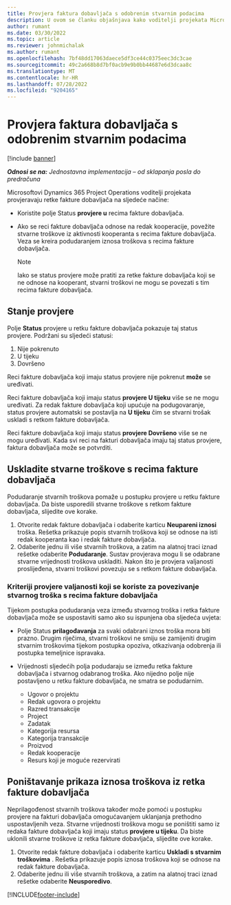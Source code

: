 ```yaml
---
title: Provjera faktura dobavljača s odobrenim stvarnim podacima
description: U ovom se članku objašnjava kako voditelji projekata Microsoft Dynamics 365 Project Operations let's provjeravaju fakture dobavljača sa stvarnim vrijednostima koje su odobrene kao izvođači radova i zabilježenim vremenom te troškovima i materijalima koje su koristili članovi projektnog tima.
author: rumant
ms.date: 03/30/2022
ms.topic: article
ms.reviewer: johnmichalak
ms.author: rumant
ms.openlocfilehash: 7bf48dd17063daece5df3ce44c0375eec3dc3cae
ms.sourcegitcommit: 49c2a668b8d7bf0acb9e9b0bb44687e6d3dcaa8c
ms.translationtype: MT
ms.contentlocale: hr-HR
ms.lasthandoff: 07/28/2022
ms.locfileid: "9204165"
---
```

# <a name="verification-of-vendor-invoices-with-approved-actuals"></a>Provjera faktura dobavljača s odobrenim stvarnim podacima

[!include [banner](../../includes/dataverse-preview.md)]

_**Odnosi se na:** Jednostavna implementacija – od sklapanja posla do predračuna_

Microsoftovi Dynamics 365 Project Operations voditelji projekata provjeravaju retke fakture dobavljača na sljedeće načine:

- Koristite polje Status **provjere u** recima fakture dobavljača.
- Ako se reci fakture dobavljača odnose na redak kooperacije, povežite stvarne troškove iz aktivnosti kooperanta s recima fakture dobavljača. Veza se kreira podudaranjem iznosa troškova s recima fakture dobavljača.

    > [!NOTE]
    > Iako se status provjere može pratiti za retke fakture dobavljača koji se ne odnose na kooperant, stvarni troškovi ne mogu se povezati s tim recima fakture dobavljača.

## <a name="verification-status"></a>Stanje provjere

Polje **Status** provjere u retku fakture dobavljača pokazuje taj status provjere. Podržani su sljedeći statusi:

1. Nije pokrenuto
2. U tijeku
3. Dovršeno

Reci fakture dobavljača koji imaju status provjere nije pokrenut **može** se uređivati.

Reci fakture dobavljača koji imaju status **provjere U tijeku** više se ne mogu uređivati. Za redak fakture dobavljača koji upućuje na podugovaranje, status provjere automatski se postavlja na **U tijeku** čim se stvarni trošak uskladi s retkom fakture dobavljača.

Reci fakture dobavljača koji imaju status **provjere Dovršeno** više se ne mogu uređivati. Kada svi reci na fakturi dobavljača imaju taj status provjere, faktura dobavljača može se potvrditi.

## <a name="match-cost-actuals-to-vendor-invoice-lines"></a>Uskladite stvarne troškove s recima fakture dobavljača

Podudaranje stvarnih troškova pomaže u postupku provjere u retku fakture dobavljača. Da biste usporedili stvarne troškove s retkom fakture dobavljača, slijedite ove korake.

1. Otvorite redak fakture dobavljača i odaberite karticu **Neupareni iznosi** troška. Rešetka prikazuje popis stvarnih troškova koji se odnose na isti redak kooperanta kao i redak fakture dobavljača.
2. Odaberite jednu ili više stvarnih troškova, a zatim na alatnoj traci iznad rešetke odaberite **Podudaranje**. Sustav provjerava mogu li se odabrane stvarne vrijednosti troškova uskladiti. Nakon što je provjera valjanosti proslijeđena, stvarni troškovi povezuju se s retkom fakture dobavljača.

### <a name="validation-criteria-that-are-used-to-link-cost-actuals-to-vendor-invoice-lines"></a>Kriteriji provjere valjanosti koji se koriste za povezivanje stvarnog troška s recima fakture dobavljača

Tijekom postupka podudaranja veza između stvarnog troška i retka fakture dobavljača može se uspostaviti samo ako su ispunjena oba sljedeća uvjeta:

- Polje Status **prilagođavanja** za svaki odabrani iznos troška mora biti prazno. Drugim riječima, stvarni troškovi ne smiju se zamijeniti drugim stvarnim troškovima tijekom postupka opoziva, otkazivanja odobrenja ili postupka temeljnice ispravaka.
- Vrijednosti sljedećih polja podudaraju se između retka fakture dobavljača i stvarnog odabranog troška. Ako nijedno polje nije postavljeno u retku fakture dobavljača, ne smatra se podudarnim.

    - Ugovor o projektu
    - Redak ugovora o projektu
    - Razred transakcije
    - Project
    - Zadatak
    - Kategorija resursa
    - Kategorija transakcije
    - Proizvod
    - Redak kooperacije
    - Resurs koji je moguće rezervirati

## <a name="unmatch-cost-actuals-from-a-vendor-invoice-line"></a>Poništavanje prikaza iznosa troškova iz retka fakture dobavljača

Neprilagođenost stvarnih troškova također može pomoći u postupku provjere na fakturi dobavljača omogućavanjem uklanjanja prethodno uspostavljenih veza. Stvarne vrijednosti troškova mogu se poništiti samo iz redaka fakture dobavljača koji imaju status **provjere u tijeku**. Da biste uklonili stvarne troškove iz retka fakture dobavljača, slijedite ove korake.

1. Otvorite redak fakture dobavljača i odaberite karticu **Uskladi s stvarnim troškovima** . Rešetka prikazuje popis iznosa troškova koji se odnose na redak fakture dobavljača.
2. Odaberite jednu ili više stvarnih troškova, a zatim na alatnoj traci iznad rešetke odaberite **Neusporedivo**.

[!INCLUDE[footer-include](../../includes/footer-banner.md)]
